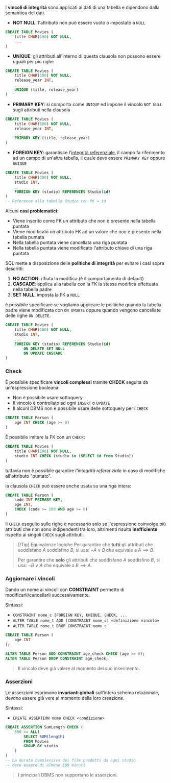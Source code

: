 I **vincoli di integrità** sono applicati ai dati di una tabella e dipendono dalla semantica dei dati.

- **NOT NULL**: l'attributo non può essere vuoto o impostato a `NULL`
```sql
CREATE TABLE Movies (
	title CHAR(100) NOT NULL,
	...
)
```

- **UNIQUE**: gli attributi all'interno di questa clausola non possono essere uguali per più righe
```sql
CREATE TABLE Movies (
	title CHAR(100) NOT NULL,
	release_year INT,
	...
	UNIQUE (title, release_year)
)
```

- **PRIMARY KEY**: si comporta come `UNIQUE` ed impone il vincolo `NOT NULL` sugli attributi nella clausola
```sql
CREATE TABLE Movies (
	title CHAR(100) NOT NULL,
	release_year INT,
	...
	PRIMARY KEY (title, release_year)
)
```

- **FOREIGN KEY**: garantisce l'<u>integrità referenziale</u>, il campo fa riferimento ad un campo di un'altra tabella, il quale deve essere `PRIMARY KEY` oppure `UNIQUE`
```sql
CREATE TABLE Movies (
	title CHAR(100) NOT NULL,
	studio INT,
	...
	FOREIGN KEY (studio) REFERENCES Studio(id)
)
-- Reference alla tabella Studio con PK = id
```

Alcuni **casi problematici**:
- Viene inserito come FK un attributo che non è presente nella tabella puntata
- Viene modificato un attributo FK ad un valore che non è presente nella tabella puntata
- Nella tabella puntata viene cancellata una riga puntata
- Nella tabella puntata viene modificato l'attributo chiave di una riga puntata

SQL mette a disposizione delle **politiche di integrità** per evitare i casi sopra descritti:
1. **NO ACTION**: rifiuta la modifica (è il comportamento di default)
2. **CASCADE**: applica alla tabella con la FK la stessa modifica effettuata nella tabella padre
3. **SET NULL**: imposta la FK a `NULL`

è possibile specificare se vogliamo applicare le politiche quando la tabella padre viene modificata con `ON UPDATE` oppure quando vengono cancellate delle righe `ON DELETE`.
```sql
CREATE TABLE Movies (
	title CHAR(100) NOT NULL,
	studio INT,
	...
	FOREIGN KEY (studio) REFERENCES Studio(id)
		ON DELETE SET NULL
		ON UPDATE CASCADE
)
```

### Check
È possibile specificare **vincoli complessi** tramite **CHECK** seguita da un'espressione booleana:
- Non è possibile usare sottoquery
- Il vincolo è controllato ad ogni `INSERT` o `UPDATE`
- Il alcuni DBMS non è possibile usare delle sottoquery per i `CHECK`
```sql
CREATE TABLE Person (
	age INT CHECK (age >= 0)
)
```

È possibile imitare la FK con un `CHECK`:
```sql
CREATE TABLE Movies (
	title CHAR(100) NOT NULL,
	studio INT CHECK (studio in (SELECT id from Studio))
)
```
tuttavia non è possibile garantire _l'integrità referenziale_ in caso di modifiche all'attributo "puntato".

la clausola `CHECK` può essere anche usata su una riga intera:
```sql
CREATE TABLE Person (
	code INT PRIMARY KEY,
	age INT,
	CHECK (code >= 100 AND age >= 0)
)
```

Il `CHECK` eseguito sulle righe è necessario solo se l'espressione coinvolge più attributi che non sono indipendenti tra loro, altrimenti risulta **inefficiente** rispetto ai singoli `CHECK` sugli attributi.

>[!Tip] Equivalenze logiche
>Per garantire che **tutti** gli attributi che soddisfano $A$ soddisfino $B$, si usa:
>$\neg A\lor B$ che equivale a $A\implies B$.
>
>Per garantire che **solo** gli attributi che soddisfano $A$ soddisfino $B$, si usa:
>$\neg B\lor A$ che equivale a $B\implies A$.

### Aggiornare i vincoli
Dando un nome ai vincoli con **CONSTRAINT** permette di modificarli/cancellarli successivamente.

Sintassi:
- `CONSTRAINT nome_c [FOREIGN KEY, UNIQUE, CHECK, ...`
- `ALTER TABLE nome_t ADD [CONSTRAINT nome_c] <definizione vincolo>`
- `ALTER TABLE nome_t DROP CONSTRAINT nome_c`
```sql
CREATE TABLE Person (
	age INT
);

ALTER TABLE Person ADD CONSTRAINT age_check CHECK (age >= 0);
ALTER TABLE Person DROP CONSTRAINT age_check;
```

>Il vincolo deve già valere al momento del suo inserimento.
### Asserzioni
Le asserzioni esprimono **invarianti globali** sull'intero schema relazionale, devono essere già vere al momento della loro creazione.

Sintassi:
- `CREATE ASSERTION nome CHECK <condizione>`

```sql
CREATE ASSERTION SumLength CHECK (
	500 <= ALL(
		SELECT SUM(length)
		FROM Movies
		GROUP BY studio
	)
)
-- La durata complessiva dei film prodotti da ogni studio
-- deve essere di almeno 500 minuti
```

>I principali DBMS non supportano le asserzioni.

